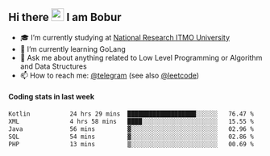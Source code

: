 ## Hi there <img src="https://media.giphy.com/media/hvRJCLFzcasrR4ia7z/giphy.gif" width="25px" height="25px"> I am Bobur

- :mortar_board: I’m currently studying at [National Research ITMO University](https://itmo.ru/)
- :seedling: I’m currently learning GoLang
- :speech_balloon: Ask me about anything related to Low Level Programming or Algorithm and Data Structures
- :mailbox: How to reach me: [@telegram](https://t.me/octoant) (see also [@leetcode](https://leetcode.com/octoant/))    

#### Coding stats in last week

<!--START_SECTION:waka-->

```txt
Kotlin           24 hrs 29 mins  ███████████████████░░░░░░   76.47 %
XML              4 hrs 58 mins   ████░░░░░░░░░░░░░░░░░░░░░   15.55 %
Java             56 mins         ▓░░░░░░░░░░░░░░░░░░░░░░░░   02.96 %
SQL              54 mins         ▓░░░░░░░░░░░░░░░░░░░░░░░░   02.86 %
PHP              13 mins         ▒░░░░░░░░░░░░░░░░░░░░░░░░   00.69 %
```

<!--END_SECTION:waka-->

